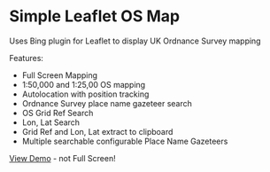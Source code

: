 # Simple Leaflet OS Map

Uses Bing plugin for Leaflet to display UK Ordnance Survey mapping 

Features:
* Full Screen Mapping
* 1:50,000 and 1:25,00 OS mapping
* Autolocation with position tracking
* Ordnance Survey place name gazeteer search
* OS Grid Ref Search
* Lon, Lat Search
* Grid Ref and Lon, Lat extract to clipboard
* Multiple searchable configurable Place Name Gazeteers

[View Demo](https://bertybasset.github.io/SimpleOsMap/demo/index.htm) - not Full Screen!
